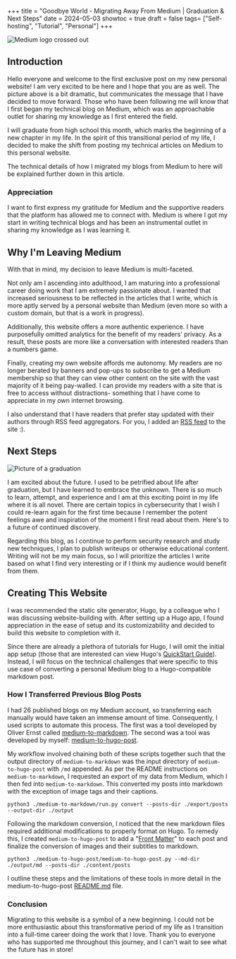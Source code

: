 +++
title = "Goodbye World - Migrating Away From Medium | Graduation & Next Steps"
date = 2024-05-03
showtoc = true
draft = false
tags= ["Self-hosting", "Tutorial", "Personal"]
+++


![Medium logo crossed out](/ally-petitt/images/Medium-crossed.png)
## Introduction
Hello everyone and welcome to the first exclusive post on my new personal website! I am very excited to be here and I hope that you are as well. The picture above is a bit dramatic, but communicates the message that I have decided to move forward. Those who have been following me will know that I first began my technical blog on Medium, which was an approachable outlet for sharing my knowledge as I first entered the field.

I will graduate from high school this month, which marks the beginning of a new chapter in my life. In the spirit of this transitional period of my life, I decided to make the shift from posting my technical articles on Medium to this personal website. 

The technical details of how I migrated my blogs from Medium to here will be explained further down in this article.

### Appreciation
I want to first express my gratitude for Medium and the supportive readers that the platform has allowed me to connect with. Medium is where I got my start in writing technical blogs and has been an instrumental outlet in sharing my knowledge as I was learning it.


## Why I'm Leaving Medium

With that in mind, my decision to leave Medium is multi-faceted. 

Not only am I ascending into adulthood, I am maturing into a professional career doing work that I am extremely passionate about. I wanted that increased seriousness to be reflected in the articles that I write, which is more aptly served by a personal website than Medium (even more so with a custom domain, but that is a work in progress).

Additionally, this website offers a more authentic experience. I have purposefully omitted analytics for the benefit of my readers' privacy. As a result, these posts are more like a conversation with interested readers than a numbers game.

Finally, creating my own website affords me autonomy. My readers are no longer berated by banners and pop-ups to subscribe to get a Medium membership so that they can view other content on the site with the vast majority of it being pay-walled. I can provide my readers with a site that is free to access without distractions- something that I have come to appreciate in my own internet browsing. 

I also understand that I have readers that prefer stay updated with their authors through RSS feed aggregators. For you, I added an [RSS feed](https://ally-petitt.com/index.xml) to the site :).

## Next Steps
![Picture of a graduation](https://cdn.vanderbilt.edu/vu-wpfsx/wp-content/uploads/sites/7/2024/04/09234832/commencement-topper-Image-2024-scaled.jpeg)

I am excited about the future. I used to be petrified about life after graduation, but I have learned to embrace the unknown. There is so much to learn, attempt, and experience and I am at this exciting point in my life where it is all novel. There are certain topics in cybersecurity that I wish I could re-learn again for the first time because I remember the potent feelings awe and inspiration of the moment I first read about them. Here's to a future of continued discovery.

Regarding this blog, as I continue to perform security research and study new techniques, I plan to publish writeups or otherwise educational content. Writing will not be my main focus, so I will prioritize the articles I write based on what I find very interesting or if I think my audience would benefit from them. 

## Creating This Website
I was recommended the static site generator, Hugo, by a colleague who I was discussing website-building with. After setting up a Hugo app, I found appreciation in the ease of setup and its customizability and decided to build this website to completion with it. 

Since there are already a plethora of tutorials for Hugo, I will omit the initial app setup (those that are interested can view Hugo's [QuickStart Guide](https://gohugo.io/getting-started/quick-start/)). Instead, I will focus on the technical challenges that were specific to this use case of converting a personal Medium blog to a Hugo-compatible markdown post.

### How I Transferred Previous Blog Posts
I had 26 published blogs on my Medium account, so transferring each manually would have taken an immense amount of time. Consequently, I used scripts to automate this process. The first was a tool developed by Oliver Ernst called [medium-to-markdown](https://github.com/smrfeld/medium-to-markdown). The second was a tool was developed by myself: [medium-to-hugo-post](https://github.com/ally-petitt/medium-to-hugo-post). 

My workflow involved chaining both of these scripts together such that the output directory of `medium-to-markdown` was the input directory of `medium-to-hugo-post` with `/md` appended. As per the README instructions on `medium-to-markdown`, I requested an export of my data from Medium, which I then fed into `medium-to-markdown`. This converted my posts into markdown with the exception of image tags and their captions. 

```
python3 ./medium-to-markdown/run.py convert --posts-dir ./export/posts --output-dir ./output
```

Following the markdown conversion, I noticed that the new markdown files required additional modifications to properly format on Hugo. To remedy this, I created `medium-to-hugo-post` to add a "[Front Matter](https://gohugo.io/content-management/front-matter/)" to each post and finalize the conversion of images and their subtitles to markdown.

```
python3 ./medium-to-hugo-post/medium-to-hugo-post.py --md-dir ./output/md --posts-dir ./content/posts
```

I outline these steps and the limitations of these tools in more detail in the medium-to-hugo-post [README.md](https://github.com/ally-petitt/medium-to-hugo-post/blob/main/README.md) file.

### Conclusion
Migrating to this website is a symbol of a new beginning. I could not be more enthusiastic about this transformative period of my life as I transition into a full-time career doing the work that I love. Thank you to everyone who has supported me throughout this journey, and I can't wait to see what the future has in store!
